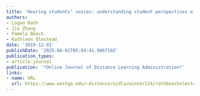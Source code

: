 ```yaml
---
title: 'Hearing students’ voices: understanding student perspectives of online learning'
authors:
- Logan Rath
- Jie Zhang
- Pamela Beach
- Kathleen Olmstead
date: '2019-12-01'
publishDate: '2025-06-01T05:04:41.906719Z'
publication_types:
- article-journal
publication: '*Online Journal of Distance Learning Administration*'
links:
- name: URL
  url: https://www.westga.edu/~distance/ojdla/winter224/rathbeacholmsteadzhang224.html
---
```

